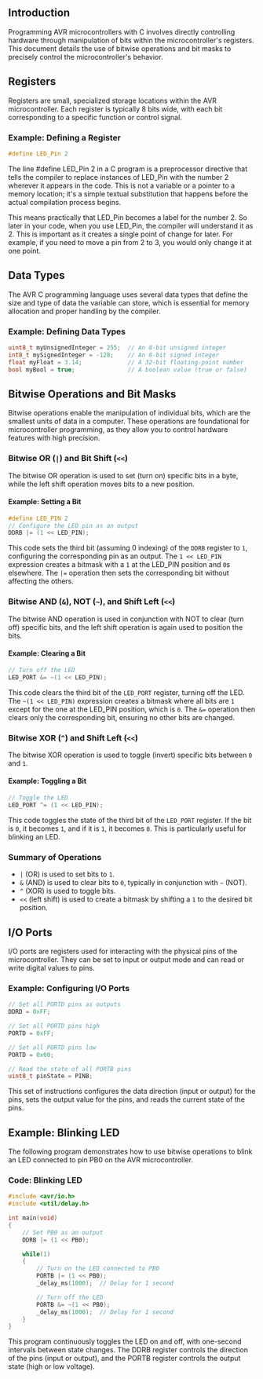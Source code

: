 ## Introduction
Programming AVR microcontrollers with C involves directly controlling hardware through manipulation of bits within the microcontroller's registers. This document details the use of bitwise operations and bit masks to precisely control the microcontroller's behavior.

## Registers
Registers are small, specialized storage locations within the AVR microcontroller. Each register is typically 8 bits wide, with each bit corresponding to a specific function or control signal.

### Example: Defining a Register
```c
#define LED_Pin 2
```
The line #define LED_Pin 2 in a C program is a preprocessor directive that tells the compiler to replace instances of LED_Pin with the number 2 wherever it appears in the code. This is not a variable or a pointer to a memory location; it's a simple textual substitution that happens before the actual compilation process begins.

This means practically that LED_Pin becomes a label for the number 2. So later in your code, when you use LED_Pin, the compiler will understand it as 2. This is important as it creates a single point of change for later. For example, if you need to move a pin from 2 to 3, you would only change it at one point.

## Data Types
The AVR C programming language uses several data types that define the size and type of data the variable can store, which is essential for memory allocation and proper handling by the compiler.

### Example: Defining Data Types
```c
uint8_t myUnsignedInteger = 255;  // An 8-bit unsigned integer
int8_t mySignedInteger = -128;    // An 8-bit signed integer
float myFloat = 3.14;             // A 32-bit floating-point number
bool myBool = true;               // A boolean value (true or false)
```

## Bitwise Operations and Bit Masks
Bitwise operations enable the manipulation of individual bits, which are the smallest units of data in a computer. These operations are foundational for microcontroller programming, as they allow you to control hardware features with high precision.

### Bitwise OR (`|`) and Bit Shift (`<<`)
The bitwise OR operation is used to set (turn on) specific bits in a byte, while the left shift operation moves bits to a new position.

#### Example: Setting a Bit
```c
#define LED_PIN 2
// Configure the LED pin as an output
DDRB |= (1 << LED_PIN);
```
This code sets the third bit (assuming 0 indexing) of the `DDRB` register to `1`, configuring the corresponding pin as an output. The `1 << LED_PIN` expression creates a bitmask with a `1` at the LED_PIN position and `0`s elsewhere. The `|=` operation then sets the corresponding bit without affecting the others.

### Bitwise AND (`&`), NOT (`~`), and Shift Left (`<<`)
The bitwise AND operation is used in conjunction with NOT to clear (turn off) specific bits, and the left shift operation is again used to position the bits.

#### Example: Clearing a Bit
```c
// Turn off the LED
LED_PORT &= ~(1 << LED_PIN);
```
This code clears the third bit of the `LED_PORT` register, turning off the LED. The `~(1 << LED_PIN)` expression creates a bitmask where all bits are `1` except for the one at the LED_PIN position, which is `0`. The `&=` operation then clears only the corresponding bit, ensuring no other bits are changed.

### Bitwise XOR (`^`) and Shift Left (`<<`)
The bitwise XOR operation is used to toggle (invert) specific bits between `0` and `1`.

#### Example: Toggling a Bit
```c
// Toggle the LED
LED_PORT ^= (1 << LED_PIN);
```
This code toggles the state of the third bit of the `LED_PORT` register. If the bit is `0`, it becomes `1`, and if it is `1`, it becomes `0`. This is particularly useful for blinking an LED.

### Summary of Operations
- `|` (OR) is used to set bits to `1`.
- `&` (AND) is used to clear bits to `0`, typically in conjunction with `~` (NOT).
- `^` (XOR) is used to toggle bits.
- `<<` (left shift) is used to create a bitmask by shifting a `1` to the desired bit position.

## I/O Ports
I/O ports are registers used for interacting with the physical pins of the microcontroller. They can be set to input or output mode and can read or write digital values to pins.

### Example: Configuring I/O Ports
```c
// Set all PORTD pins as outputs
DDRD = 0xFF;

// Set all PORTD pins high
PORTD = 0xFF;

// Set all PORTD pins low
PORTD = 0x00;

// Read the state of all PORTB pins
uint8_t pinState = PINB;
```
This set of instructions configures the data direction (input or output) for the pins, sets the output value for the pins, and reads the current state of the pins.

## Example: Blinking LED
The following program demonstrates how to use bitwise operations to blink an LED connected to pin PB0 on the AVR microcontroller.

### Code: Blinking LED
```c
#include <avr/io.h>
#include <util/delay.h>

int main(void)
{
    // Set PB0 as an output
    DDRB |= (1 << PB0);

    while(1)
    {
        // Turn on the LED connected to PB0
        PORTB |= (1 << PB0);
        _delay_ms(1000);  // Delay for 1 second

        // Turn off the LED
        PORTB &= ~(1 << PB0);
        _delay_ms(1000);  // Delay for 1 second
    }
}
```
This program continuously toggles the LED on and off, with one-second intervals between state changes. The DDRB register controls the direction of the pins (input or output), and the PORTB register controls the output state (high or low voltage).
